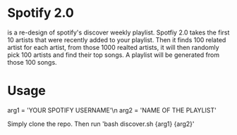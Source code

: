 # Spotify 2.0

is a re-design of spotify's discover weekly playlist. Spotfiy 2.0 takes the first 10 artists that were recently added to your playlist. Then it finds 100 related artist for each artist, from those 1000 realted artists, it will then randomly pick 100 artists and find their top songs. A playlist will be generated from those 100 songs.

# Usage 
arg1 = 'YOUR SPOTIFY USERNAME'\n
arg2 = 'NAME OF THE PLAYLIST'

Simply clone the repo. Then run 'bash discover.sh {arg1} {arg2}'
